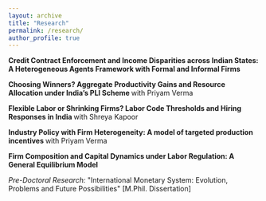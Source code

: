 ```yaml
---
layout: archive
title: "Research"
permalink: /research/
author_profile: true
---
```


<b> Credit Contract Enforcement and Income Disparities across Indian States: A Heterogeneous Agents Framework with Formal and Informal Firms </b> <br />

 <b> Choosing Winners? Aggregate Productivity Gains and Resource Allocation under India’s PLI Scheme </b> with Priyam Verma <br />

 <b> Flexible Labor or Shrinking Firms? Labor Code Thresholds and Hiring Responses in India </b> with Shreya Kapoor <br />  

 <b> Industry Policy with Firm Heterogeneity: A model of targeted production incentives </b> with Priyam Verma <br />
 
 <b> Firm Composition and Capital Dynamics under Labor Regulation: A General Equilibrium Model </b> <br />

<i> Pre-Doctoral Research: </i> "International Monetary System: Evolution, Problems and Future Possibilities" [M.Phil. Dissertation]
